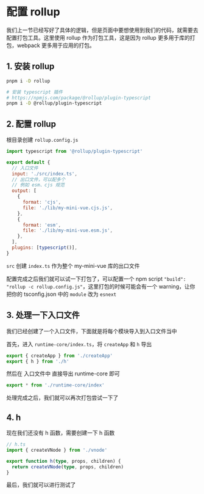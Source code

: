 # 配置 rollup

我们上一节已经写好了具体的逻辑，但是页面中要想使用到我们的代码，就需要去配置打包工具。这里使用 rollup 作为打包工具，这是因为 rollup 更多用于库的打包，webpack 更多用于应用的打包。

## 1. 安装 rollup

```bash
pnpm i -D rollup
```

```bash
# 安装 typescript 插件
# https://npmjs.com/package/@rollup/plugin-typescript
pnpm i -D @rollup/plugin-typescript
```

## 2. 配置 rollup

根目录创建 `rollup.config.js`

```js
import typescript from '@rollup/plugin-typescript'

export default {
  // 入口文件
  input: './src/index.ts',
  // 出口文件，可以配多个
  // 例如 esm、cjs 规范
  output: [
    {
      format: 'cjs',
      file: './lib/my-mini-vue.cjs.js',
    },
    {
      format: 'esm',
      file: './lib/my-mini-vue.esm.js',
    },
  ],
  plugins: [typescript()],
}
```

`src` 创建 `index.ts` 作为整个 my-mini-vue 库的出口文件

配置完成之后我们就可以试一下打包了，可以配置一个 npm script `"build": "rollup -c rollup.config.js"`，这里打包的时候可能会有一个 warning，让你把你的 tsconfig.json 中的 `module` 改为 `esnext`

## 3. 处理一下入口文件

我们已经创建了一个入口文件，下面就是将每个模块导入到入口文件当中

首先，进入 `runtime-core/index.ts`，将 `createApp` 和 `h` 导出

```ts
export { createApp } from './createApp'
export { h } from './h'
```

然后在 入口文件中 直接导出 runtime-core 即可

```ts
export * from './runtime-core/index'
```

处理完成之后，我们就可以再次打包尝试一下了

## 4. h

现在我们还没有 h 函数，需要创建一下 h 函数

```ts
// h.ts
import { createVNode } from './vnode'

export function h(type, props, children) {
  return createVNode(type, props, children)
}
```

最后，我们就可以进行测试了
